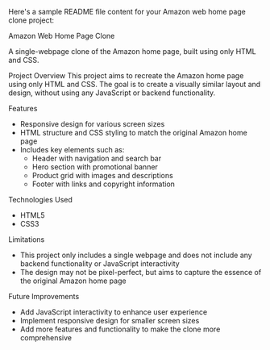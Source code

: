 Here's a sample README file content for your Amazon web home page clone project:

Amazon Web Home Page Clone

A single-webpage clone of the Amazon home page, built using only HTML and CSS.

Project Overview
This project aims to recreate the Amazon home page using only HTML and CSS. The goal is to create a visually similar layout and design, without using any JavaScript or backend functionality.

Features
- Responsive design for various screen sizes
- HTML structure and CSS styling to match the original Amazon home page
- Includes key elements such as:
    - Header with navigation and search bar
    - Hero section with promotional banner
    - Product grid with images and descriptions
    - Footer with links and copyright information

Technologies Used
- HTML5
- CSS3

Limitations
- This project only includes a single webpage and does not include any backend functionality or JavaScript interactivity
- The design may not be pixel-perfect, but aims to capture the essence of the original Amazon home page

Future Improvements
- Add JavaScript interactivity to enhance user experience
- Implement responsive design for smaller screen sizes
- Add more features and functionality to make the clone more comprehensive
